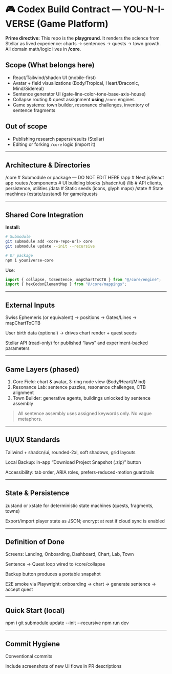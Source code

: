 # 🎮 Codex Build Contract — YOU-N-I-VERSE (Game Platform)

**Prime directive:** This repo is the **playground**. It renders the science from Stellar as lived experience: charts → sentences → quests → town growth. All domain math/logic lives in **/core**.

## Scope (What belongs here)
- React/Tailwind/shadcn UI (mobile-first)
- Avatar + field visualizations (Body/Tropical, Heart/Draconic, Mind/Sidereal)
- Sentence generator UI (gate-line-color-tone-base-axis-house)
- Collapse routing & quest assignment **using** `/core` engines
- Game systems: town builder, resonance challenges, inventory of sentence fragments

## Out of scope
- Publishing research papers/results (Stellar)
- Editing or forking `/core` logic (import it)

---

## Architecture & Directories

/core              # Submodule or package — DO NOT EDIT HERE
/app               # Next.js/React app routes
/components        # UI building blocks (shadcn/ui)
/lib               # API clients, persistence, utilities
/data              # Static seeds (icons, glyph maps)
/state             # State machines (xstate/zustand) for game/quests

---

## Shared Core Integration
**Install:**
```bash
# Submodule
git submodule add <core-repo-url> core
git submodule update --init --recursive

# Or package
npm i youniverse-core
```

Use:

```ts
import { collapse, toSentence, mapChartToCTB } from "@/core/engine";
import { hexCodonElementMap } from "@/core/mappings";
```

---

## External Inputs

Swiss Ephemeris (or equivalent) → positions → Gates/Lines → mapChartToCTB

User birth data (optional) → drives chart render + quest seeds

Stellar API (read-only) for published “laws” and experiment-backed parameters

---

## Game Layers (phased)

1. Core Field: chart & avatar, 3-ring node view (Body/Heart/Mind)
2. Resonance Lab: sentence puzzles, resonance challenges, CTB alignment
3. Town Builder: generative agents, buildings unlocked by sentence assembly

> All sentence assembly uses assigned keywords only. No vague metaphors.

---

## UI/UX Standards

Tailwind + shadcn/ui, rounded-2xl, soft shadows, grid layouts

Local Backup: in-app “Download Project Snapshot (.zip)” button

Accessibility: tab order, ARIA roles, prefers-reduced-motion guardrails

---

## State & Persistence

zustand or xstate for deterministic state machines (quests, fragments, towns)

Export/import player state as JSON; encrypt at rest if cloud sync is enabled

---

## Definition of Done

Screens: Landing, Onboarding, Dashboard, Chart, Lab, Town

Sentence → Quest loop wired to /core/collapse

Backup button produces a portable snapshot

E2E smoke via Playwright: onboarding → chart → generate sentence → accept quest

---

## Quick Start (local)

npm i
git submodule update --init --recursive
npm run dev

---

## Commit Hygiene

Conventional commits

Include screenshots of new UI flows in PR descriptions

